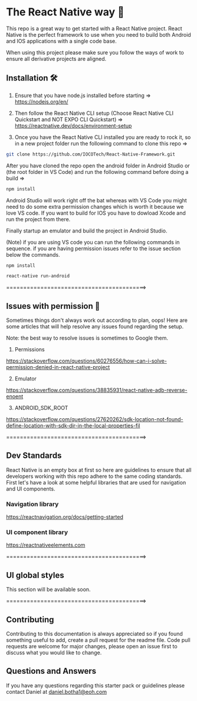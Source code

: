 # The React Native way 🤘

This repo is a great way to get started with a React Native project. React Native is the perfect framework to use when you need to build both Android and IOS applications with a single code base. 

When using this project please make sure you follow the ways of work to ensure all derivative projects are aligned.

## Installation 🛠

1.  Ensure that you have node.js installed before starting => 
    https://nodejs.org/en/
    
2.  Then follow the React Native CLI setup (Choose React Native CLI Quickstart and NOT EXPO CLI Quickstart) => 
    https://reactnative.dev/docs/environment-setup

3.  Once you have the React Native CLI installed you are ready to rock it, so in a new project folder run the following command to clone this repo => 
```bash
git clone https://github.com/IOCOTech/React-Native-Framework.git
```


After you have cloned the repo open the android folder in Android Studio or (the root folder in VS Code) and run the following command before doing a build => 
```bash
npm install
```


Android Studio will work right off the bat whereas with VS Code you might need to do some extra permission changes which is worth it because we love VS code. 
If you want to build for IOS you have to dowload Xcode and run the project from there.

Finally startup an emulator and build the project in Android Studio.

(Note) if you are using VS code you can run the following commands in sequence.
if you are having permission issues refer to the issue section below the commands.
```bash
npm install
```
```bash
react-native run-android
```
=========================================>


## Issues with permission 🤒

Sometimes things don't always work out according to plan, oops!
Here are some articles that will help resolve any issues found regarding the setup.

Note: the best way to resolve issues is sometimes to Google them.

1. Permissions 

https://stackoverflow.com/questions/60276556/how-can-i-solve-permission-denied-in-react-native-project

2. Emulator

https://stackoverflow.com/questions/38835931/react-native-adb-reverse-enoent

3. ANDROID_SDK_ROOT

https://stackoverflow.com/questions/27620262/sdk-location-not-found-define-location-with-sdk-dir-in-the-local-properties-fil

=========================================>


## Dev Standards

React Native is an empty box at first so here are guidelines to ensure that all developers working with this repo adhere to the same coding standards. First let's have a look at some helpful libraries that are used for navigation and UI components.

### Navigation library

https://reactnavigation.org/docs/getting-started

### UI component library

https://reactnativeelements.com

=========================================>



## UI global styles

This section will be available soon.

=========================================>




## Contributing

Contributing to this documentation is always appreciated so if you found something useful to add, create a pull request for the readme file.
Code pull requests are welcome for major changes, please open an issue first to discuss what you would like to change.


## Questions and Answers

If you have any questions regarding this starter pack or guidelines please contact Daniel at daniel.botha1@eoh.com

